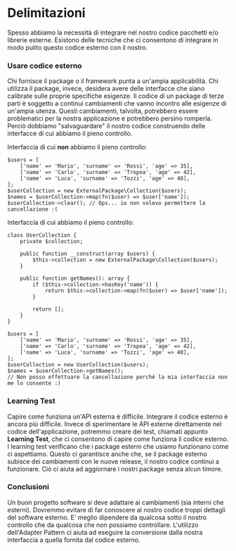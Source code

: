 # Delimitazioni

Spesso abbiamo la necessità di integrare nel nostro codice pacchetti e/o librerie esterne. Esistono delle tecniche che ci consentono di integrare in modo pulito questo codice esterno con il nostro.

### Usare codice esterno

Chi fornisce il package o il framework punta a un'ampia applicabilità. Chi utilizza il package, invece, desidera avere delle interfacce che siano calibrate sulle proprie specifiche esigenze. Il codice di un package di terze parti è soggetto a continui cambiamenti che vanno incontro alle esigenze di un'ampia utenza. Questi cambiamenti, talvolta, potrebbero essere problematici per la nostra applicazione e potrebbero persino romperla. Perciò dobbiamo "salvaguardare" il nostro codice construendo delle interfacce di cui abbiamo il pieno controllo.

Interfaccia di cui **non** abbiamo il pieno controllo:

```text
$users = [
    ['name' => 'Mario', 'surname' => 'Rossi', 'age' => 35],
    ['name' => 'Carlo', 'surname' => 'Tropea', 'age' => 42],
    ['name' => 'Luca', 'surname' => 'Tozzi', 'age' => 48],
];
$userCollection = new ExternalPackage\Collection($users);
$names = $userCollection->map(fn($user) => $user['name']);
$userCollection->clear(); // Ops... io non volevo permettere la cancellazione :(
```

Interfaccia di cui abbiamo il pieno controllo:

```text
class UserCollection {
    private $collection;

    public function __construct(array $users) {
        $this->collection = new ExternalPackage\Collection($users);
    }

    public function getNames(): array {
        if ($this->collection->hasKey('name')) {
            return $this->collection->map(fn($user) => $user['name']);
        }

        return [];
    }
}

$users = [
    ['name' => 'Mario', 'surname' => 'Rossi', 'age' => 35],
    ['name' => 'Carlo', 'surname' => 'Tropea', 'age' => 42],
    ['name' => 'Luca', 'surname' => 'Tozzi', 'age' => 48],
];
$userCollection = new UserCollection($users);
$names = $userCollection->getNames();
// Non posso effettuare la cancellazione perché la mia interfaccia non me lo consente :)
```

### Learning Test

Capire come funziona un'API esterna è difficile. Integrare il codice esterno è ancora più difficile. Invece di sperimentare le API esterne direttamente nel codice dell'applicazione, potremmo creare dei test, chiamati appunto **Learning Test**, che ci consentono di capire come funziona il codice esterno. I learning test verificano che i package esterni che usiamo funzionano come ci aspettiamo. Questo ci garantisce anche che, se il package esterno subisce dei cambiamenti con le nuove release, il nostro codice continui a funzionare. Ciò ci aiuta ad aggiornare i nostri package senza alcun timore.

### Conclusioni

Un buon progetto software si deve adattare ai cambiamenti \(sia interni che esterni\). Dovremmo evitare di far conoscere al nostro codice troppi dettagli del software esterno. E' meglio dipendere da qualcosa sotto il nostro controllo che da qualcosa che non possiamo controllare. L'utilizzo dell'Adapter Pattern ci aiuta ad eseguire la conversione dalla nostra interfaccia a quella fornita dal codice esterno.

